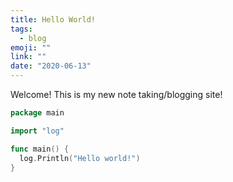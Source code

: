 ```yaml
---
title: Hello World!
tags:
  - blog
emoji: ""
link: ""
date: "2020-06-13"
---
```


Welcome! This is my new note taking/blogging site!

```go
package main

import "log"

func main() {
  log.Println("Hello world!")
}
```
